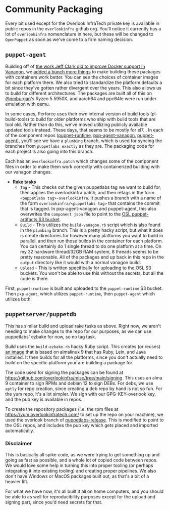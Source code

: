 # Community Packaging

Every bit used except for the Overlook InfraTech private key is available in public repos in the `overlookinfra` github org.
You'll notice it currently has a lot of `overlookinfra` nomenclature in here, but these will be changed to `OpenPuppet`
as soon as we've come to a firm naming decision.

## `puppet-agent`

Building off of [the work Jeff Clark did to improve Docker support in Vanagon](https://github.com/ospuppet/vanagon),
we [added a bunch more things](https://github.com/overlookinfra/vanagon/commit/f439446bfc885bde34da8d3b32f28ab1f72bd6d3)
to make building these packages with containers work better. You can see the choices of container images for each platform there.
We also tried to standardize the platform defaults a bit since they've gotten rather divergent over the years.
This also allows us to build for different architectures.
The packages are built all of this on [@nmburgan](https://github.com/nmburgan)'s Ryzen 5 5950X, and aarch64 and ppc64le were run under emulation with qemu.

In some cases, Perforce uses their own internal version of build tools (pl-build-tools) to build for older platforms
who ship with build tools that are tool old.  Rather than do this, we've moved utilizing publicly available updated
tools instead. These days, that seems to be mostly for el7.
.
In each of the component repos ([puppet-runtime](https://github.com/overlookinfra/puppet-runtime),
[pxp-agent-vanagon](https://github.com/overlookinfra/pxp-agent-vanagon), [puppet-agent](https://github.com/overlookinfra/puppet-agent)),
you'll see we have a `plumbing` branch, which is used for syncing the branches from `puppetlabs exactly` as they are.
The packaging code for each project is also going into this branch.

Each has an `overlookinfra.patch` which changes some of the component files in order to make them work correctly with
containerized building with our vanagon changes.

* **Rake tasks**
  * `Tag` - This checks out the given puppetlabs tag we want to build for, then applies the overlookinfra.patch, and then retags
      in the form `<puppetlabs tag>-overlookinfra`.  It pushes a branch with a name of the form `overlookinfra/<puppetlabs tag>` that
      contains the commit that is tagged.  In pxp-agent-vanagon and puppet-agent, this also overwrites the `component json` file
      to point to the [OSL puppet-artifacts S3 bucket](https://artifacts.overlookinfratech.com).
  * `Build` - This utilizes the `build-vanagon.rb` script which is also found in the `plumbing` branch.
      This is a pretty hacky script, but what it does is create directories for however many platforms you want to build in parallel,
      and then run those builds in the container for each platform.  You can certainly do 1 single thread to do one platform at a time.
      On my 32 hardware thread/32GB RAM system, 8 threads seems to be pretty reasonable.  All of the packages end up back in this
      repo in the `output` directory like it would with a normal vanagon build.
  * `Upload` - This is written specifically for uploading to the OSL S3 buckets.  You won't be able to use this without the
      secrets, but all the code is there.

First, `puppet-runtime` is built and uploaded to the `puppet-runtime` S3 bucket.  Then `pxp-agent`, which utilizes `puppet-runtime`, then `puppet-agent` which utilizes both.

## `puppetserver/puppetdb`

This has similar build and upload rake tasks as above.  Right now, we aren't needing to make changes to the repo for our purposes,
as we can use puppetlabs' ezbake for now, so no tag task.

Build uses the `build-ezbake.rb` hacky Ruby script. This creates (or reuses) [an image](https://github.com/overlookinfra/puppetdb/blob/plumbing/Dockerfile)
that is based on almalinux 9 that has Ruby, Lein, and Java installed. It then builds for all the platforms, since you don't
actually need to build on the specific platform your are building a package for.

The code used for signing the packages can be found at https://github.com/overlookinfra/misc/tree/main/signing. 
This uses an alma 9 container to sign RPMs and debian 12 to sign DEBs.  For debs, we use `aptly` for repo creation,
since creating a deb repo by hand is not so fun.  For the yum repo, it's a lot simpler. 
We sign with our GPG-KEY-overlook key, and the pub key is available in repos.

To create the repository packages (i.e. the rpm files at https://yum.overlookinfratech.com/ to set up the repo on your machine),
we used the overlook branch of [puppetlabs-release](https://yum.overlookinfratech.com/).  This is modified to point to the OSL
repos, and includes the pub key which gets placed and imported automatically.

### Disclaimer

This is basically all spike code, as we were trying to get something up and going as fast as possible, and a whole lot of copied
code between repos.  We would love some help in turning this into proper tooling (or perhaps integrating it into existing tooling)
and creating proper pipelines. We also don't have Windows or MacOS packages built out, as that's a bit of a heavier lift.

For what we have now, it's all built it all on home computers, and you should be able to as well for reproducibility purposes
except for the upload and signing part, since you'd need secrets for that.
